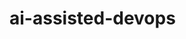 # ai-assisted-devops
<!-- 
This README file provides an overview of the "ai-assisted-devops" project. 
The project includes several hands-on examples and exercises to explore 
the integration of AI in DevOps workflows. 
-->

